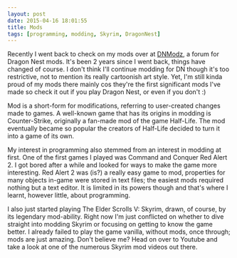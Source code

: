 ```yaml
---
layout: post
date: 2015-04-16 18:01:55
title: Mods
tags: [programming, modding, Skyrim, DragonNest]
---
```

Recently I went back to check on my mods over at [DNModz](http://www.dnmodz.com), a forum for Dragon Nest mods. It's been 2 years since I went back, things have changed of course. I don't think I'll continue modding for DN though it's too restrictive, not to mention its really cartoonish art style. Yet, I'm still kinda proud of my mods there mainly cos they're the first significant mods I've made so check it out if you play Dragon Nest, or even if you don't :)

Mod is a short-form for modifications, referring to user-created changes made to games. A well-known game that has its origins in modding is Counter-Strike, originally a fan-made mod of the game Half-Life. The mod eventually became so popular the creators of Half-Life decided to turn it into a game of its own.

My interest in programming also stemmed from an interest in modding at first. One of the first games I played was Command and Conquer Red Alert 2. I got bored after a while and looked for ways to make the game more interesting. Red Alert 2 was (is?) a really easy game to mod, properties for many objects in-game were stored in text files; the easiest mods required nothing but a text editor. It is limited in its powers though and that's where I learnt, however little, about programming.

I also just started playing The Elder Scrolls V: Skyrim, drawn, of course, by its legendary mod-ability. Right now I'm just conflicted on whether to dive straight into modding Skyrim or focusing on getting to know the game better. I already failed to play the game vanilla, without mods, once through; mods are just amazing. Don't believe me? Head on over to Youtube and take a look at one of the numerous Skyrim mod videos out there.